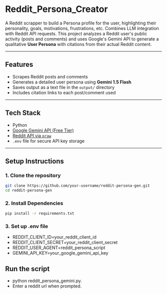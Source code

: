 # Reddit_Persona_Creator
A Reddit scrapper to build a Persona profile for the user, highlighting their personality, goals, motivations, frustrations, etc. Combines LLM integration with Reddit API requests.
This project analyzes a Reddit user's public activity (posts and comments) and uses Google's Gemini API to generate a qualitative **User Persona** with citations from their actual Reddit content.

---

## Features

- Scrapes Reddit posts and comments
- Generates a detailed user persona using **Gemini 1.5 Flash**
- Saves output as a text file in the `output/` directory
- Includes citation links to each post/comment used

---

## Tech Stack

- Python
- [Google Gemini API (Free Tier)](https://ai.google.dev/)
- [Reddit API via `praw`](https://praw.readthedocs.io/)
- `.env` file for secure API key storage

---

## Setup Instructions

### 1. Clone the repository

```bash
git clone https://github.com/your-username/reddit-persona-gen.git
cd reddit-persona-gen
```

### 2. Install Dependencies
```bash
pip install -r requirements.txt
```

### 3. Set up .env file
- REDDIT_CLIENT_ID=your_reddit_client_id
- REDDIT_CLIENT_SECRET=your_reddit_client_secret
- REDDIT_USER_AGENT=reddit_persona_script
- GEMINI_API_KEY=your_google_gemini_api_key

## Run the script
- python reddit_persona_gemini.py.
- Enter a reddit url when prompted.
